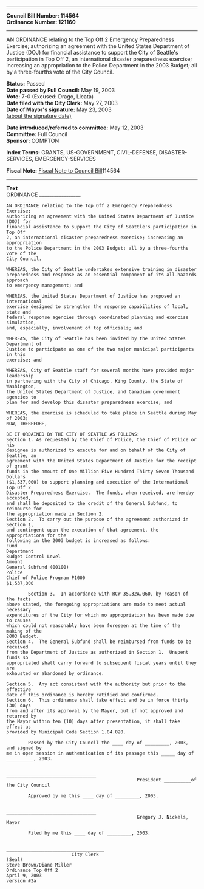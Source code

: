 * * * * *  
  
**Council Bill Number: [](#h0)[](#h2)114564**   
**Ordinance Number: 121160**  
  
* * * * *  
  
AN ORDINANCE relating to the Top Off 2 Emergency Preparedness Exercise; authorizing an agreement with the United States Department of Justice (DOJ) for financial assistance to support the City of Seattle's participation in Top Off 2, an international disaster preparedness exercise; increasing an appropriation to the Police Department in the 2003 Budget; all by a three-fourths vote of the City Council.  
  
**Status:** Passed   
**Date passed by Full Council:** May 19, 2003   
**Vote:** 7-0 (Excused: Drago, Licata)   
**Date filed with the City Clerk:** May 27, 2003   
**Date of Mayor's signature:** May 23, 2003   
[(about the signature date)](/~public/approvaldate.htm)   
  
  
**Date introduced/referred to committee:** May 12, 2003   
**Committee:** Full Council   
**Sponsor:** COMPTON   
  
**Index Terms:** GRANTS, US-GOVERNMENT, CIVIL-DEFENSE, DISASTER-SERVICES, EMERGENCY-SERVICES  
  
**Fiscal Note:** [Fiscal Note to Council Bill](http://clerk.seattle.gov/~public/fnote/114564.htm)[](#h1)[](#h3)114564  
  
* * * * *  
  
**Text**  
    ORDINANCE _________________  
  
    AN ORDINANCE relating to the Top Off 2 Emergency Preparedness Exercise;  
    authorizing an agreement with the United States Department of Justice (DOJ) for  
    financial assistance to support the City of Seattle's participation in Top Off  
    2, an international disaster preparedness exercise; increasing an appropriation  
    to the Police Department in the 2003 Budget; all by a three-fourths vote of the  
    City Council.  
  
    WHEREAS, the City of Seattle undertakes extensive training in disaster  
    preparedness and response as an essential component of its all-hazards approach  
    to emergency management; and  
  
    WHEREAS, the United States Department of Justice has proposed an international  
    exercise designed to strengthen the response capabilities of local, state and  
    federal response agencies through coordinated planning and exercise simulation,  
    and, especially, involvement of top officials; and  
  
    WHEREAS, the City of Seattle has been invited by the United States Department of  
    Justice to participate as one of the two major municipal participants in this  
    exercise; and  
  
    WHEREAS, City of Seattle staff for several months have provided major leadership  
    in partnering with the City of Chicago, King County, the State of Washington,  
    the United States Department of Justice, and Canadian government agencies to  
    plan for and develop this disaster preparedness exercise; and  
  
    WHEREAS, the exercise is scheduled to take place in Seattle during May of 2003;  
    NOW, THEREFORE,  
  
    BE IT ORDAINED BY THE CITY OF SEATTLE AS FOLLOWS:  
    Section 1. As requested by the Chief of Police, the Chief of Police or his  
    designee is authorized to execute for and on behalf of the City of Seattle, an  
    agreement with the United States Department of Justice for the receipt of grant  
    funds in the amount of One Million Five Hundred Thirty Seven Thousand Dollars  
    ($1,537,000) to support planning and execution of the International Top Off 2  
    Disaster Preparedness Exercise.  The funds, when received, are hereby accepted,  
    and shall be deposited to the credit of the General Subfund, to reimburse for  
    the appropriation made in Section 2.  
    Section 2.  To carry out the purpose of the agreement authorized in Section 1,  
    and contingent upon the execution of that agreement, the appropriations for the  
    following in the 2003 budget is increased as follows:  
    Fund  
    Department  
    Budget Control Level  
    Amount  
    General Subfund (00100)  
    Police  
    Chief of Police Program P1000  
    $1,537,000  
  
            Section 3.  In accordance with RCW 35.32A.060, by reason of the facts  
    above stated, the foregoing appropriations are made to meet actual necessary  
    expenditures of the City for which no appropriation has been made due to causes  
    which could not reasonably have been foreseen at the time of the making of the  
    2003 Budget.  
    Section 4.  The General Subfund shall be reimbursed from funds to be received  
    from the Department of Justice as authorized in Section 1.  Unspent funds so  
    appropriated shall carry forward to subsequent fiscal years until they are  
    exhausted or abandoned by ordinance.  
  
    Section 5.  Any act consistent with the authority but prior to the effective  
    date of this ordinance is hereby ratified and confirmed.  
    Section 6.  This ordinance shall take effect and be in force thirty (30) days  
    from and after its approval by the Mayor, but if not approved and returned by  
    the Mayor within ten (10) days after presentation, it shall take effect as  
    provided by Municipal Code Section 1.04.020.  
  
            Passed by the City Council the ____ day of _________, 2003, and signed by  
    me in open session in authentication of its passage this _____ day of  
    __________, 2003.  
  
                                                    _________________________________  
                                                    President __________of the City Council  
  
            Approved by me this ____ day of _________, 2003.  
  
                                                    _________________________________  
                                                    Gregory J. Nickels, Mayor  
  
            Filed by me this ____ day of _________, 2003.  
  
                                                    ____________________________________  
                            City Clerk  
    (Seal)  
    Steve Brown/Diane Miller  
    Ordinance Top Off 2  
    April 9, 2003  
    version #2a  
